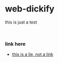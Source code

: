 # web-dickify
this is just a test


</br>

 ### link here
  - [this is a lie, not a link](https://space-hound.github.io/web-dickify/)

</br>
